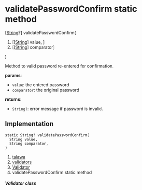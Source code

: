 
<div>

# validatePasswordConfirm static method

</div>


[[String](https://api.flutter.dev/flutter/dart-core/String-class.html)?]
validatePasswordConfirm(

1.  [[[String](https://api.flutter.dev/flutter/dart-core/String-class.md)]
    value, ]
2.  [[[String](https://api.flutter.dev/flutter/dart-core/String-class.html)]
    comparator]

)



Method to valid password re-entered for confirmation.

**params**:

-   `value`: the entered password
-   `comparator`: the original password

**returns**:

-   `String?`: error message if password is invalid.



## Implementation

``` language-dart
static String? validatePasswordConfirm(
  String value,
  String comparator,
) 
```







1.  [talawa](../../index.md)
2.  [validators](../../utils_validators/)
3.  [Validator](../../utils_validators/Validator-class.md)
4.  validatePasswordConfirm static method

##### Validator class







